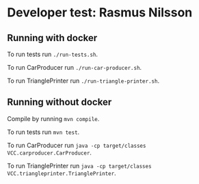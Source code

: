 # Developer test: Rasmus Nilsson

## Running with docker
To run tests run `./run-tests.sh`.

To run CarProducer run `./run-car-producer.sh`.

To run TrianglePrinter run `./run-triangle-printer.sh`.

## Running without docker
Compile by running `mvn compile`.

To run tests run `mvn test`.

To run CarProducer run `java -cp target/classes VCC.carproducer.CarProducer`.

To run TrianglePrinter run `java -cp target/classes VCC.triangleprinter.TrianglePrinter`.
